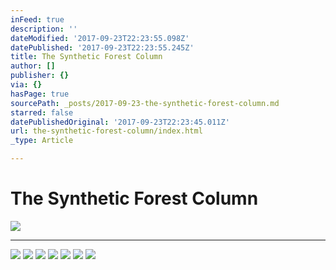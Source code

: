 ```yaml
---
inFeed: true
description: ''
dateModified: '2017-09-23T22:23:55.098Z'
datePublished: '2017-09-23T22:23:55.245Z'
title: The Synthetic Forest Column
author: []
publisher: {}
via: {}
hasPage: true
sourcePath: _posts/2017-09-23-the-synthetic-forest-column.md
starred: false
datePublishedOriginal: '2017-09-23T22:23:45.011Z'
url: the-synthetic-forest-column/index.html
_type: Article

---
```

# The Synthetic Forest Column
![](https://imgflo.herokuapp.com/graph/2b2431f8e7ba7b0/bd01d07c011666f4e941890186ce471f/croprotate.jpg?cropheight=2093&cropwidth=2093&degrees=0&input=https%3A%2F%2Fthe-grid-user-content.s3-us-west-2.amazonaws.com%2F1b99e4b3-b93d-49a5-80cd-40ca10dd627e.jpg&x=34&y=34)

---

![](https://the-grid-user-content.s3-us-west-2.amazonaws.com/c96badeb-fd92-4321-b2cd-fe0a7826f4fb.jpg)
![](https://the-grid-user-content.s3-us-west-2.amazonaws.com/814cbcb3-0a16-4dec-a4cb-1b11976f9561.jpg)
![](https://the-grid-user-content.s3-us-west-2.amazonaws.com/16ae6b22-2a65-4c80-894d-c1b82f099626.jpg)
![](https://imgflo.herokuapp.com/graph/2b2431f8e7ba7b0/918e9c69e5a1fb16727dcfeba59cd289/croprotate.jpg?cropheight=1680&cropwidth=3649&degrees=0&input=https%3A%2F%2Fthe-grid-user-content.s3-us-west-2.amazonaws.com%2Fb4fffdad-e0fb-4f51-aa59-3777d2872cd1.jpg&x=98&y=240)
![](https://imgflo.herokuapp.com/graph/2b2431f8e7ba7b0/18a18352ac81af03cc6bbfe02ea287e1/croprotate.jpg?cropheight=2100&cropwidth=3240&degrees=0&input=https%3A%2F%2Fthe-grid-user-content.s3-us-west-2.amazonaws.com%2F35fbff98-580d-42c7-a2b5-0e7f2248c860.jpg&x=300&y=30)
![](https://imgflo.herokuapp.com/graph/2b2431f8e7ba7b0/7dc4cffcaf808f095afc6473578c6a37/croprotate.jpg?cropheight=1560&cropwidth=3649&degrees=0&input=https%3A%2F%2Fthe-grid-user-content.s3-us-west-2.amazonaws.com%2Fd8a44db2-c751-4c4a-92c4-9438d4b96928.jpg&x=102&y=300)
![](https://the-grid-user-content.s3-us-west-2.amazonaws.com/91f533a0-2f67-4b4d-abfd-fc4c57104287.jpg)
